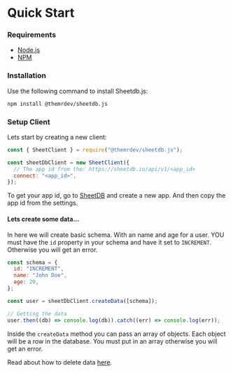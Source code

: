 # Quick Start

### Requirements

- [Node.js]("https://nodejs.org")
- [NPM]("https://www.npmjs.com/")

### Installation

Use the following command to install Sheetdb.js:

```bash
npm install @themrdev/sheetdb.js
```

### Setup Client

Lets start by creating a new client:

```js
const { SheetClient } = require("@themrdev/sheetdb.js");

const sheetDbClient = new SheetClient({
  // The app id from the: https://sheetdb.io/api/v1/<app_id>
  connect: "<app_id>",
});
```

To get your app id, go to [SheetDB]("https://sheetdb.io/") and create a new app. And then copy the app id from the settings.

#### Lets create some data...

In here we will create basic schema. With an name and age for a user. YOU must have the `id` property in your schema and have it set to `INCREMENT`. Otherwise you will get an error.

```js
const schema = {
  id: "INCREMENT",
  name: "John Doe",
  age: 20,
};

const user = sheetDbClient.createData([schema]);

// Getting the data
user.then((db) => console.log(db)).catch((err) => console.log(err));
```

Inside the `createData` method you can pass an array of objects. Each object will be a row in the database. You must put in an array otherwise you will get an error.

Read about how to delete data [here]("/guide/delete.md").

